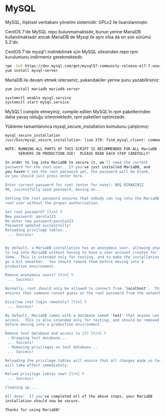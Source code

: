 # MySQL

MySQL,  ilişkisel veritabanı yönetim sistemidir. GPLv2 ile lisanslanmıştır. 

CentOS 7'de MySQL repo bulunmamaktadır, bunun yerine MariaDB kullanılmaktadır ancak MariaDB de Mysql ile aynı olsa da en son sürümü 5.2'dir.

CentOS 7'de mysql'i indirebilmek için MySQL sitesinden repo rpm kurulumunu indirmeniz gerekmektedir.

```bash
rpm -Uvh https://dev.mysql.com/get/mysql57-community-release-el7-7.noarch.rpm
yum install mysql-server
```

MariaDB ile devam etmek isterseniz, yukarıdakiler yerine şunu yazabilirsiniz:

```bash
yum install mariadb mariadb-server
```

```bash
systemctl enable mysql.service
systemctl start mysql.service
```

MySQL'i compile etmeyiniz, compile edilen MySQL'in rpm paketlerinden daha yavaş olduğu izlenmektedir, rpm paketleri optimizedir.

Yükleme tamamlanınca mysql\_secure\_installation komutunu çalıştırınız:

```bash
mysql_secure_installation 
/usr/bin/mysql_secure_installation: line 379: find_mysql_client: command not found

NOTE: RUNNING ALL PARTS OF THIS SCRIPT IS RECOMMENDED FOR ALL MariaDB
      SERVERS IN PRODUCTION USE!  PLEASE READ EACH STEP CAREFULLY!

In order to log into MariaDB to secure it, we'll need the current
password for the root user.  If you've just installed MariaDB, and
you haven't set the root password yet, the password will be blank,
so you should just press enter here.

Enter current password for root (enter for none): BOŞ BIRAKINIZ
OK, successfully used password, moving on...

Setting the root password ensures that nobody can log into the MariaDB
root user without the proper authorisation.

Set root password? [Y/n] Y
New password: parola123
Re-enter new password:parola123 
Password updated successfully!
Reloading privilege tables..
 ... Success!


By default, a MariaDB installation has an anonymous user, allowing anyone
to log into MariaDB without having to have a user account created for
them.  This is intended only for testing, and to make the installation
go a bit smoother.  You should remove them before moving into a
production environment.

Remove anonymous users? [Y/n] Y
 ... Success!

Normally, root should only be allowed to connect from 'localhost'.  This
ensures that someone cannot guess at the root password from the network.

Disallow root login remotely? [Y/n] Y
 ... Success!

By default, MariaDB comes with a database named 'test' that anyone can
access.  This is also intended only for testing, and should be removed
before moving into a production environment.

Remove test database and access to it? [Y/n] Y
 - Dropping test database...
 ... Success!
 - Removing privileges on test database...
 ... Success!

Reloading the privilege tables will ensure that all changes made so far
will take effect immediately.

Reload privilege tables now? [Y/n] Y
 ... Success!

Cleaning up...

All done!  If you've completed all of the above steps, your MariaDB
installation should now be secure.

Thanks for using MariaDB!
```




